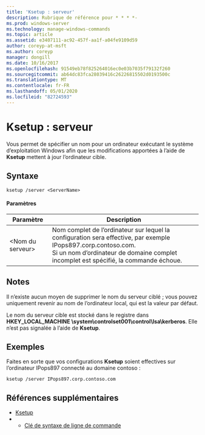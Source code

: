 ```yaml
---
title: 'Ksetup : serveur'
description: Rubrique de référence pour * * * *-
ms.prod: windows-server
ms.technology: manage-windows-commands
ms.topic: article
ms.assetid: e3407111-ac92-457f-aa1f-a04fe9109d59
author: coreyp-at-msft
ms.author: coreyp
manager: dongill
ms.date: 10/16/2017
ms.openlocfilehash: 91549eb78f825264016ec0e03b7035f79132f260
ms.sourcegitcommit: ab64dc83fca28039416c26226815502d0193500c
ms.translationtype: MT
ms.contentlocale: fr-FR
ms.lasthandoff: 05/01/2020
ms.locfileid: "82724593"
---
```

# <a name="ksetupserver"></a>Ksetup : serveur



Vous permet de spécifier un nom pour un ordinateur exécutant le système d’exploitation Windows afin que les modifications apportées à l’aide de **Ksetup** mettent à jour l’ordinateur cible.

## <a name="syntax"></a>Syntaxe

```
ksetup /server <ServerName>
```

#### <a name="parameters"></a>Paramètres

|Paramètre|Description|
|---------|-----------|
|\<Nom du serveur>|Nom complet de l’ordinateur sur lequel la configuration sera effective, par exemple IPops897.corp.contoso.com.</br>Si un nom d’ordinateur de domaine complet incomplet est spécifié, la commande échoue.|

## <a name="remarks"></a>Notes 

Il n’existe aucun moyen de supprimer le nom du serveur ciblé ; vous pouvez uniquement revenir au nom de l’ordinateur local, qui est la valeur par défaut.

Le nom du serveur cible est stocké dans le registre dans **HKEY_LOCAL_MACHINE \system\controlset001\control\lsa\kerberos**. Elle n’est pas signalée à l’aide de **Ksetup**.

## <a name="examples"></a>Exemples

Faites en sorte que vos configurations **Ksetup** soient effectives sur l’ordinateur IPops897 connecté au domaine contoso :
```
ksetup /server IPops897.corp.contoso.com
```

## <a name="additional-references"></a>Références supplémentaires

-   [Ksetup](ksetup.md)
-   - [Clé de syntaxe de ligne de commande](command-line-syntax-key.md)